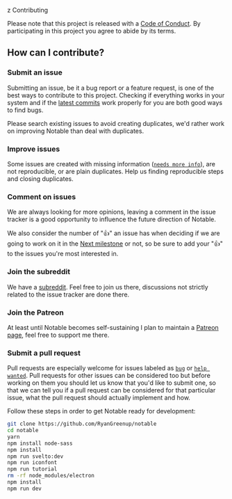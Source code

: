 z Contributing

Please note that this project is released with a [Code of Conduct](https://github.com/fabiospampinato/notable/blob/master/CODE_OF_CONDUCT.md). By participating in this project you agree to abide by its terms.

## How can I contribute?

### Submit an issue

Submitting an issue, be it a bug report or a feature request, is one of the best ways to contribute to this project. Checking if everything works in your system and if the [latest commits](https://github.com/fabiospampinato/notable/commits/master) work properly for you are both good ways to find bugs.

Please search existing issues to avoid creating duplicates, we'd rather work on improving Notable than deal with duplicates.

### Improve issues

Some issues are created with missing information ([`needs more info`](https://github.com/fabiospampinato/notable/issues?q=is%3Aissue+is%3Aopen+label%3A%22help+wanted%22+label%3A%22needs+more+info%22)), are not reproducible, or are plain duplicates. Help us finding reproducible steps and closing duplicates.

### Comment on issues

We are always looking for more opinions, leaving a comment in the issue tracker is a good opportunity to influence the future direction of Notable.

We also consider the number of ":+1:" an issue has when deciding if we are going to work on it in the [Next milestone](https://github.com/fabiospampinato/notable/milestone/1) or not, so be sure to add your ":+1:" to the issues you're most interested in.

### Join the subreddit

We have a [subreddit](https://www.reddit.com/r/notable). Feel free to join us there, discussions not strictly related to the issue tracker are done there.

### Join the Patreon

At least until Notable becomes self-sustaining I plan to maintain a [Patreon page](https://www.patreon.com/fabiospampinato), feel free to support me there.

### Submit a pull request

Pull requests are especially welcome for issues labeled as [`bug`](https://github.com/fabiospampinato/notable/issues?q=is%3Aissue+is%3Aopen+label%3Abug) or [`help wanted`](https://github.com/fabiospampinato/notable/issues?q=is%3Aissue+is%3Aopen+label%3A%22help+wanted%22). Pull requests for other issues can be considered too but before working on them you should let us know that you'd like to submit one, so that we can tell you if a pull request can be considered for that particular issue, what the pull request should actually implement and how.

Follow these steps in order to get Notable ready for development:

```bash
git clone https://github.com/RyanGreenup/notable
cd notable
yarn
npm install node-sass
npm install
npm run svelto:dev
npm run iconfont
npm run tutorial
rm -rf node_modules/electron
npm install
npm run dev
```
